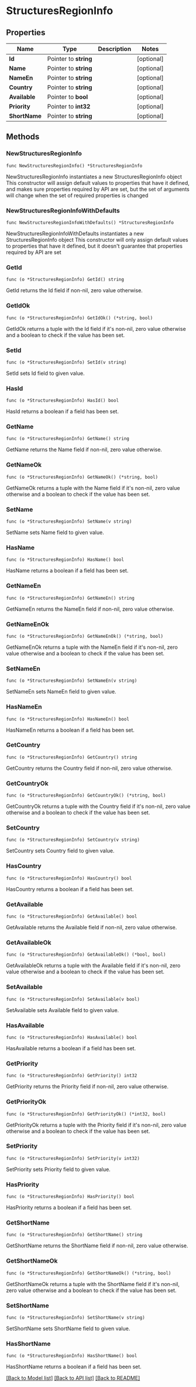 # StructuresRegionInfo

## Properties

Name | Type | Description | Notes
------------ | ------------- | ------------- | -------------
**Id** | Pointer to **string** |  | [optional] 
**Name** | Pointer to **string** |  | [optional] 
**NameEn** | Pointer to **string** |  | [optional] 
**Country** | Pointer to **string** |  | [optional] 
**Available** | Pointer to **bool** |  | [optional] 
**Priority** | Pointer to **int32** |  | [optional] 
**ShortName** | Pointer to **string** |  | [optional] 

## Methods

### NewStructuresRegionInfo

`func NewStructuresRegionInfo() *StructuresRegionInfo`

NewStructuresRegionInfo instantiates a new StructuresRegionInfo object
This constructor will assign default values to properties that have it defined,
and makes sure properties required by API are set, but the set of arguments
will change when the set of required properties is changed

### NewStructuresRegionInfoWithDefaults

`func NewStructuresRegionInfoWithDefaults() *StructuresRegionInfo`

NewStructuresRegionInfoWithDefaults instantiates a new StructuresRegionInfo object
This constructor will only assign default values to properties that have it defined,
but it doesn't guarantee that properties required by API are set

### GetId

`func (o *StructuresRegionInfo) GetId() string`

GetId returns the Id field if non-nil, zero value otherwise.

### GetIdOk

`func (o *StructuresRegionInfo) GetIdOk() (*string, bool)`

GetIdOk returns a tuple with the Id field if it's non-nil, zero value otherwise
and a boolean to check if the value has been set.

### SetId

`func (o *StructuresRegionInfo) SetId(v string)`

SetId sets Id field to given value.

### HasId

`func (o *StructuresRegionInfo) HasId() bool`

HasId returns a boolean if a field has been set.

### GetName

`func (o *StructuresRegionInfo) GetName() string`

GetName returns the Name field if non-nil, zero value otherwise.

### GetNameOk

`func (o *StructuresRegionInfo) GetNameOk() (*string, bool)`

GetNameOk returns a tuple with the Name field if it's non-nil, zero value otherwise
and a boolean to check if the value has been set.

### SetName

`func (o *StructuresRegionInfo) SetName(v string)`

SetName sets Name field to given value.

### HasName

`func (o *StructuresRegionInfo) HasName() bool`

HasName returns a boolean if a field has been set.

### GetNameEn

`func (o *StructuresRegionInfo) GetNameEn() string`

GetNameEn returns the NameEn field if non-nil, zero value otherwise.

### GetNameEnOk

`func (o *StructuresRegionInfo) GetNameEnOk() (*string, bool)`

GetNameEnOk returns a tuple with the NameEn field if it's non-nil, zero value otherwise
and a boolean to check if the value has been set.

### SetNameEn

`func (o *StructuresRegionInfo) SetNameEn(v string)`

SetNameEn sets NameEn field to given value.

### HasNameEn

`func (o *StructuresRegionInfo) HasNameEn() bool`

HasNameEn returns a boolean if a field has been set.

### GetCountry

`func (o *StructuresRegionInfo) GetCountry() string`

GetCountry returns the Country field if non-nil, zero value otherwise.

### GetCountryOk

`func (o *StructuresRegionInfo) GetCountryOk() (*string, bool)`

GetCountryOk returns a tuple with the Country field if it's non-nil, zero value otherwise
and a boolean to check if the value has been set.

### SetCountry

`func (o *StructuresRegionInfo) SetCountry(v string)`

SetCountry sets Country field to given value.

### HasCountry

`func (o *StructuresRegionInfo) HasCountry() bool`

HasCountry returns a boolean if a field has been set.

### GetAvailable

`func (o *StructuresRegionInfo) GetAvailable() bool`

GetAvailable returns the Available field if non-nil, zero value otherwise.

### GetAvailableOk

`func (o *StructuresRegionInfo) GetAvailableOk() (*bool, bool)`

GetAvailableOk returns a tuple with the Available field if it's non-nil, zero value otherwise
and a boolean to check if the value has been set.

### SetAvailable

`func (o *StructuresRegionInfo) SetAvailable(v bool)`

SetAvailable sets Available field to given value.

### HasAvailable

`func (o *StructuresRegionInfo) HasAvailable() bool`

HasAvailable returns a boolean if a field has been set.

### GetPriority

`func (o *StructuresRegionInfo) GetPriority() int32`

GetPriority returns the Priority field if non-nil, zero value otherwise.

### GetPriorityOk

`func (o *StructuresRegionInfo) GetPriorityOk() (*int32, bool)`

GetPriorityOk returns a tuple with the Priority field if it's non-nil, zero value otherwise
and a boolean to check if the value has been set.

### SetPriority

`func (o *StructuresRegionInfo) SetPriority(v int32)`

SetPriority sets Priority field to given value.

### HasPriority

`func (o *StructuresRegionInfo) HasPriority() bool`

HasPriority returns a boolean if a field has been set.

### GetShortName

`func (o *StructuresRegionInfo) GetShortName() string`

GetShortName returns the ShortName field if non-nil, zero value otherwise.

### GetShortNameOk

`func (o *StructuresRegionInfo) GetShortNameOk() (*string, bool)`

GetShortNameOk returns a tuple with the ShortName field if it's non-nil, zero value otherwise
and a boolean to check if the value has been set.

### SetShortName

`func (o *StructuresRegionInfo) SetShortName(v string)`

SetShortName sets ShortName field to given value.

### HasShortName

`func (o *StructuresRegionInfo) HasShortName() bool`

HasShortName returns a boolean if a field has been set.


[[Back to Model list]](../README.md#documentation-for-models) [[Back to API list]](../README.md#documentation-for-api-endpoints) [[Back to README]](../README.md)


